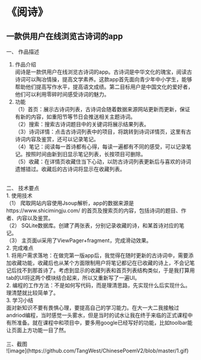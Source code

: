 # 《阅诗》
## 一款供用户在线浏览古诗词的app

一、	作品描述
1.	作品介绍</br>
阅诗是一款供用户在线浏览古诗词的app。古诗词是中华文化的瑰宝，阅读古诗词可以陶冶情操，提高文学素养。这款app首先面向青少年中小学生，能够帮助他们提高写作水平，提高语文成绩。第二目标用户是中国文化的爱好者，他们可以利用零碎时间感受诗词的魅力。</br>
2.	功能</br>
（1）首页：展示古诗词列表，古诗词会随着数据来源网站更新而更新，保证有新的内容，如重阳节等节日会推送相关主题诗词。</br>
（2）搜索：搜索古诗词题目中的关键词将展示结果列表。</br>
（3）诗词详情：点击古诗词列表中的项目，将跳转到诗词详情页，这里有古诗词内容及鉴赏，还可以记录笔记。</br>
（4）笔记：阅读每一首诗都有心得，每读一遍都有不同的感受，可以记录笔记。按照时间由新到旧显示笔记列表，长按项目可删除。</br>
（5）收藏：在详情页收藏住当下心动，以防古诗词列表更新后与喜欢的诗词遗憾错过。收藏后的古诗词将显示在收藏列表。</br>
</br>
二、	技术要点</br>
1.	使用技术</br>
（1）	爬取网站内容使用Jsoup解析，app的数据来源是https://www.shicimingju.com/ 的首页及搜索页的内容，包括诗词的题目、作者、内容以及鉴赏。</br>
（2）	SQLite数据库。创建了两张表，分别记录收藏的诗，和某首诗对应的笔记。</br>
（3）	主页面ui采用了ViewPager+fragment，完成滑动效果。</br>
2.	完成难点</br>
1.	将用户需求落地：在做完第一版app后，我觉得在随时更新的古诗词中，需要添加收藏功能，收藏后也从某个方面限制用户将笔记都记在已收藏的诗上，不会记笔记后找不到那首诗了。考虑到显示的收藏列表和首页列表结构类似，于是我打算用tab的UI将这两个模块结合起来，所以又重新写了一遍UI。</br>
2.	编程的工作方法：不是如何写代码，而是理清思路，先实现什么后实现什么。理清楚就比较简单了。</br>
3.	学习小结</br>
面对新知识不要有畏惧心理，要提高自己的学习能力。在大一大二我接触过andriod编程，当时感觉一头雾水，但是当时的试水让我在终于来临的正式课程中有所准备。就在课程中和项目中，要多用google已经写好的功能，比如toolbar能让页面上方功能一目了然。</br>
</br>
三、截图</br>
![image](https://github.com/TangWest/ChinesePoemV2/blob/master/1.gif)
